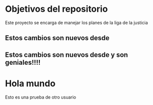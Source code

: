 # Objetivos del repositorio

Este proyecto se encarga de manejar los planes de la liga de la justicia


## Estos cambios son nuevos desde 
 ## Estos cambios son nuevos desde y son geniales!!!!


# Hola mundo
Esto es una prueba de otro usuario